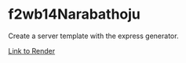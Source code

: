 # f2wb14Narabathoju

Create a server template with the express generator.

[Link to Render](https://f2wb14narabathoju.onrender.com/)
